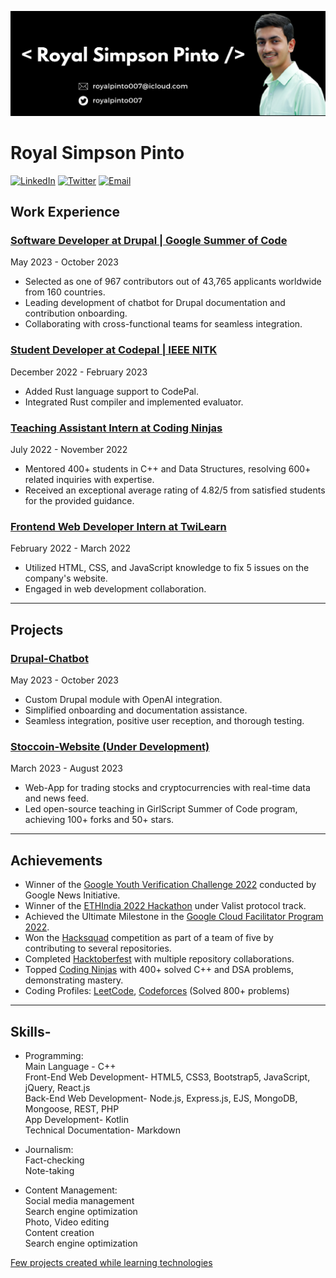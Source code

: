 ![Header Image- Royal Simpson Pinto](readme-header.png)
# Royal Simpson Pinto

[![LinkedIn](https://img.shields.io/badge/LinkedIn-royalpinto007-blue)](https://linkedin.com/in/royalpinto007) 
[![Twitter](https://img.shields.io/badge/Twitter-royalpinto007-blue)](https://twitter.com/royalpinto007) 
[![Email](https://img.shields.io/badge/Email-royalpinto007%40icloud.com-blue)](mailto:royalpinto007@icloud.com) 

## Work Experience

### [Software Developer at Drupal | Google Summer of Code](https://www.drupal.org/u/royalpinto007)
May 2023 - October 2023

- Selected as one of 967 contributors out of 43,765 applicants worldwide from 160 countries.
- Leading development of chatbot for Drupal documentation and contribution onboarding.
- Collaborating with cross-functional teams for seamless integration.

### [Student Developer at Codepal | IEEE NITK](https://github.com/IEEE-NITK/CodePal/pull/102)
December 2022 - February 2023

- Added Rust language support to CodePal.
- Integrated Rust compiler and implemented evaluator.

### [Teaching Assistant Intern at Coding Ninjas](https://bit.ly/3uTdJxv)
July 2022 - November 2022

- Mentored 400+ students in C++ and Data Structures, resolving 600+ related inquiries with expertise.
- Received an exceptional average rating of 4.82/5 from satisfied students for the provided guidance.

### [Frontend Web Developer Intern at TwiLearn](https://bit.ly/3V3xgFY)
February 2022 - March 2022

- Utilized HTML, CSS, and JavaScript knowledge to fix 5 issues on the company's website.
- Engaged in web development collaboration.

***

## Projects

### [Drupal-Chatbot](https://github.com/royalpinto007/Drupal-Chatbot)
May 2023 - October 2023

- Custom Drupal module with OpenAI integration.
- Simplified onboarding and documentation assistance.
- Seamless integration, positive user reception, and thorough testing.

### [Stoccoin-Website (Under Development)](https://github.com/Stoccoin-Official/Stoccoin-Website)
March 2023 - August 2023

- Web-App for trading stocks and cryptocurrencies with real-time data and news feed.
- Led open-source teaching in GirlScript Summer of Code program, achieving 100+ forks and 50+ stars.

***
## Achievements

- Winner of the [Google Youth Verification Challenge 2022](https://bit.ly/3HAjoQF) conducted by Google News Initiative.
- Winner of the [ETHIndia 2022 Hackathon](https://bit.ly/3YpORej) under Valist protocol track.
- Achieved the Ultimate Milestone in the [Google Cloud Facilitator Program 2022](https://bit.ly/3W32JcH).
- Won the [Hacksquad](https://bit.ly/3FSwasv) competition as part of a team of five by contributing to several repositories.
- Completed [Hacktoberfest](https://bit.ly/3BDLUgq) with multiple repository collaborations.
- Topped [Coding Ninjas](https://bit.ly/3VXv58i) with 400+ solved C++ and DSA problems, demonstrating mastery.
- Coding Profiles: [LeetCode](https://leetcode.com/royalpinto007/), [Codeforces](https://codeforces.com/profile/royalpinto007) (Solved 800+ problems)

***
## Skills-

- Programming:
<br/> Main Language - C++
<br/> Front-End Web Development- HTML5, CSS3, Bootstrap5, JavaScript, jQuery, React.js
<br/> Back-End Web Development- Node.js, Express.js, EJS, MongoDB, Mongoose, REST, PHP
<br/> App Development- Kotlin
<br/> Technical Documentation- Markdown

- Journalism:
<br/> Fact-checking
<br/> Note-taking

- Content Management:
<br/> Social media management
<br/> Search engine optimization
<br/> Photo, Video editing
<br/> Content creation
<br/> Search engine optimization

[Few projects created while learning technologies](https://royalpinto007.github.io/Projects/)

<!-- [![@royalpinto007's Holopin board](https://holopin.me/royalpinto007)](https://holopin.io/@royalpinto007) -->
